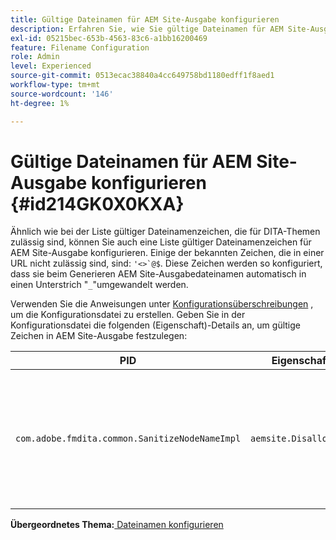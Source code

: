 ```yaml
---
title: Gültige Dateinamen für AEM Site-Ausgabe konfigurieren
description: Erfahren Sie, wie Sie gültige Dateinamen für AEM Site-Ausgabe konfigurieren.
exl-id: 05215bec-653b-4563-83c6-a1bb16200469
feature: Filename Configuration
role: Admin
level: Experienced
source-git-commit: 0513ecac38840a4cc649758bd1180edff1f8aed1
workflow-type: tm+mt
source-wordcount: '146'
ht-degree: 1%

---
```


# Gültige Dateinamen für AEM Site-Ausgabe konfigurieren {#id214GK0X0KXA}

Ähnlich wie bei der Liste gültiger Dateinamenzeichen, die für DITA-Themen zulässig sind, können Sie auch eine Liste gültiger Dateinamenzeichen für AEM Site-Ausgabe konfigurieren. Einige der bekannten Zeichen, die in einer URL nicht zulässig sind, sind: ``'<>`@$``. Diese Zeichen werden so konfiguriert, dass sie beim Generieren AEM Site-Ausgabedateinamen automatisch in einen Unterstrich &quot;`_`&quot;umgewandelt werden.

Verwenden Sie die Anweisungen unter [Konfigurationsüberschreibungen](download-install-additional-config-override.md#) , um die Konfigurationsdatei zu erstellen. Geben Sie in der Konfigurationsdatei die folgenden \(Eigenschaft\)-Details an, um gültige Zeichen in AEM Site-Ausgabe festzulegen:

| PID | Eigenschaftenschlüssel | Eigenschaftswert |
|---|------------|--------------|
| `com.adobe.fmdita.common.SanitizeNodeNameImpl` | `aemsite.DisallowedFileNameChars` | Fügen Sie Zeichen hinzu, die Sie durch einen Unterstrich in den Namen der AEM Site-Ausgabedateien ersetzen möchten. <br> **Standardwert**: ``'<\>\`@$`` |

**Übergeordnetes Thema:**[ Dateinamen konfigurieren](conf-file-names.md)
